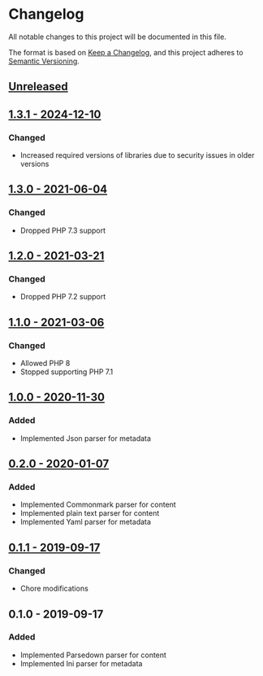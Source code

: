 # Changelog
All notable changes to this project will be documented in this file.

The format is based on [Keep a Changelog](https://keepachangelog.com/en/1.0.0/),
and this project adheres to [Semantic Versioning](https://semver.org/spec/v2.0.0.html).

## [Unreleased](https://github.com/p-seven-v/mrk/compare/1.3.0...master)

## [1.3.1 - 2024-12-10](https://github.com/p-seven-v/mrk/compare/1.3.0...1.3.1)
### Changed
- Increased required versions of libraries due to security issues in older versions

## [1.3.0 - 2021-06-04](https://github.com/p-seven-v/mrk/compare/1.2.0...1.3.0)
### Changed
- Dropped PHP 7.3 support

## [1.2.0 - 2021-03-21](https://github.com/p-seven-v/mrk/compare/1.1.0...1.2.0)
### Changed
- Dropped PHP 7.2 support

## [1.1.0 - 2021-03-06](https://github.com/p-seven-v/mrk/compare/1.0.0...1.1.0)
### Changed
- Allowed PHP 8
- Stopped supporting PHP 7.1

## [1.0.0 - 2020-11-30](https://github.com/p-seven-v/mrk/compare/0.2.0...1.0.0)
### Added
- Implemented Json parser for metadata

## [0.2.0 - 2020-01-07](https://github.com/p-seven-v/mrk/compare/0.1.1...0.2.0)
### Added
- Implemented Commonmark parser for content
- Implemented plain text parser for content
- Implemented Yaml parser for metadata

## [0.1.1 - 2019-09-17](https://github.com/p-seven-v/mrk/compare/0.1.0...0.1.1)
### Changed
- Chore modifications

## 0.1.0 - 2019-09-17
### Added
- Implemented Parsedown parser for content
- Implemented Ini parser for metadata
